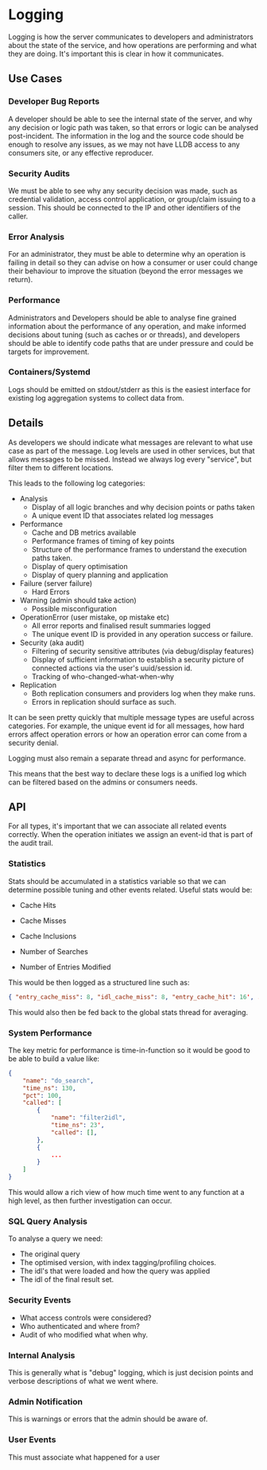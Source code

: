 # Logging

Logging is how the server communicates to developers and administrators about the state of the
service, and how operations are performing and what they are doing. It's important this is clear in
how it communicates.

## Use Cases

### Developer Bug Reports

A developer should be able to see the internal state of the server, and why any decision or logic
path was taken, so that errors or logic can be analysed post-incident. The information in the log
and the source code should be enough to resolve any issues, as we may not have LLDB access to any
consumers site, or any effective reproducer.

### Security Audits

We must be able to see why any security decision was made, such as credential validation, access
control application, or group/claim issuing to a session. This should be connected to the IP and
other identifiers of the caller.

### Error Analysis

For an administrator, they must be able to determine why an operation is failing in detail so they
can advise on how a consumer or user could change their behaviour to improve the situation (beyond
the error messages we return).

### Performance

Administrators and Developers should be able to analyse fine grained information about the
performance of any operation, and make informed decisions about tuning (such as caches or or
threads), and developers should be able to identify code paths that are under pressure and could be
targets for improvement.

### Containers/Systemd

Logs should be emitted on stdout/stderr as this is the easiest interface for existing log
aggregation systems to collect data from.

## Details

As developers we should indicate what messages are relevant to what use case as part of the message.
Log levels are used in other services, but that allows messages to be missed. Instead we always log
every "service", but filter them to different locations.

This leads to the following log categories:

- Analysis
  - Display of all logic branches and why decision points or paths taken
  - A unique event ID that associates related log messages
- Performance
  - Cache and DB metrics available
  - Performance frames of timing of key points
  - Structure of the performance frames to understand the execution paths taken.
  - Display of query optimisation
  - Display of query planning and application
- Failure (server failure)
  - Hard Errors
- Warning (admin should take action)
  - Possible misconfiguration
- OperationError (user mistake, op mistake etc)
  - All error reports and finalised result summaries logged
  - The unique event ID is provided in any operation success or failure.
- Security (aka audit)
  - Filtering of security sensitive attributes (via debug/display features)
  - Display of sufficient information to establish a security picture of connected actions via the
    user's uuid/session id.
  - Tracking of who-changed-what-when-why
- Replication
  - Both replication consumers and providers log when they make runs.
  - Errors in replication should surface as such.

It can be seen pretty quickly that multiple message types are useful across categories. For example,
the unique event id for all messages, how hard errors affect operation errors or how an operation
error can come from a security denial.

Logging must also remain a separate thread and async for performance.

This means that the best way to declare these logs is a unified log which can be filtered based on
the admins or consumers needs.

## API

For all types, it's important that we can associate all related events correctly. When the operation
initiates we assign an event-id that is part of the audit trail.

### Statistics

Stats should be accumulated in a statistics variable so that we can determine possible tuning and
other events related. Useful stats would be:

- Cache Hits
- Cache Misses
- Cache Inclusions

- Number of Searches
- Number of Entries Modified

This would be then logged as a structured line such as:

```json
{ "entry_cache_miss": 8, "idl_cache_miss": 8, "entry_cache_hit": 16', .... }
```

This would also then be fed back to the global stats thread for averaging.

### System Performance

The key metric for performance is time-in-function so it would be good to be able to build a value
like:

```json
{
    "name": "do_search",
    "time_ns": 130,
    "pct": 100,
    "called": [
        {
            "name": "filter2idl",
            "time_ns": 23',
            "called": [],
        },
        {
            ...
        }
    ]
}
```

This would allow a rich view of how much time went to any function at a high level, as then further
investigation can occur.

### SQL Query Analysis

To analyse a query we need:

- The original query
- The optimised version, with index tagging/profiling choices.
- The idl's that were loaded and how the query was applied
- The idl of the final result set.

### Security Events

- What access controls were considered?
- Who authenticated and where from?
- Audit of who modified what when why.

### Internal Analysis

This is generally what is "debug" logging, which is just decision points and verbose descriptions of
what we went where.

### Admin Notification

This is warnings or errors that the admin should be aware of.

### User Events

This must associate what happened for a user
